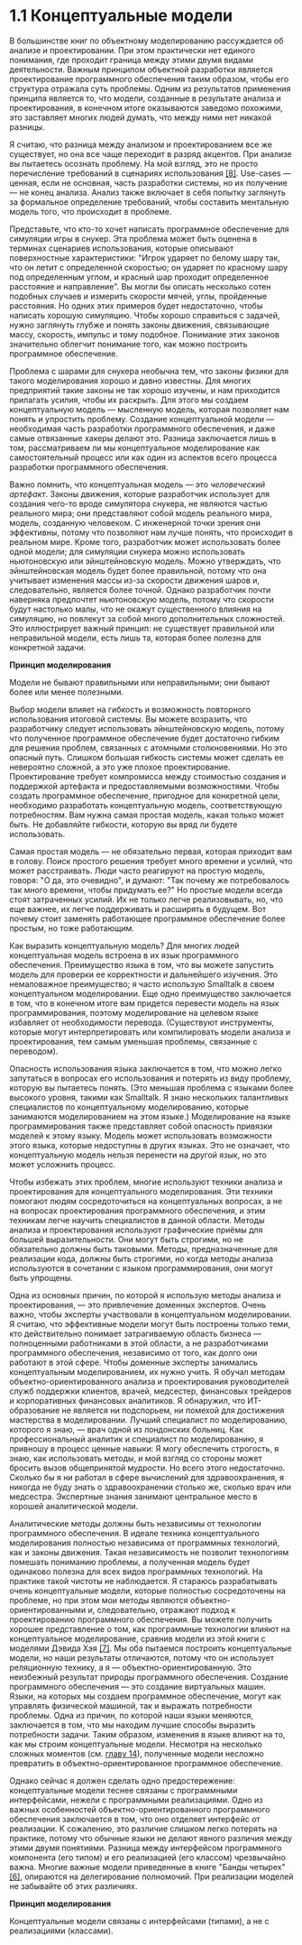 # 1.1 Концептуальные модели

В большинстве книг по объектному моделированию рассуждается об анализе и проектировании. При этом практически нет единого понимания, где проходит граница между этими двумя видами деятельности. Важным принципом объектной разработки является проектирование программного обеспечения таким образом, чтобы его структура отражала суть проблемы. Одним из результатов применения принципа является то, что модели, созданные в результате анализа и проектирования, в конечном итоге оказываются заведомо похожими, это заставляет многих людей думать, что между ними нет никакой разницы. 

Я считаю, что разница между анализом и проектированием все же существует, но она все чаще переходит в разряд акцентов. При анализе вы пытаетесь осознать проблему. На мой взгляд, это не просто перечисление требований в сценариях использования [[8]](references-1.md). Use-cases — ценная, если не основная, часть разработки системы, но их получение — не конец анализа. Анализ также включает в себя попытку заглянуть за формальное определение требований, чтобы составить ментальную модель того, что происходит в проблеме. 

Представьте, что кто-то хочет написать программное обеспечение для симуляции игры в снукер. Эта проблема может быть оценена в терминах сценариев использования, которые описывают поверхностные характеристики: "Игрок ударяет по белому шару так, что он летит с определенной скоростью; он ударяет по красному шару под определенным углом, и красный шар проходит определенное расстояние и направление". Вы могли бы описать несколько сотен подобных случаев и измерить скорости мячей, углы, пройденные расстояния. Но одних этих примеров будет недостаточно, чтобы написать хорошую симуляцию. Чтобы хорошо справиться с задачей, нужно заглянуть глубже и понять законы движения, связывающие массу, скорость, импульс и тому подобное. Понимание этих законов значительно облегчит понимание того, как можно построить программное обеспечение.  

 Проблема с шарами для снукера необычна тем, что законы физики для такого моделирования хорошо и давно известны. Для многих предприятий такие законы не так хорошо изучены, и нам приходится прилагать усилия, чтобы их раскрыть. Для этого мы создаем концептуальную модель — мысленную модель, которая позволяет нам понять и упростить проблему. Создание концептуальной модели — необходимая часть разработки программного обеспечения, и даже самые отвязанные хакеры делают это. Разница заключается лишь в том, рассматриваем ли мы концептуальное моделирование как самостоятельный процесс или как один из аспектов всего процесса разработки программного обеспечения. 

Важно помнить, что концептуальная модель — это _человеческий артефакт_. Законы движения, которые разработчик использует для создания чего-то вроде симулятора снукера, не являются частью реального мира; они представляют собой модель реального мира, модель, созданную человеком. С инженерной точки зрения они эффективны, потому что позволяют нам лучше понять, что происходит в реальном мире. Кроме того, разработчик может использовать более одной модели; для симуляции снукера можно использовать ньютоновскую или эйнштейновскую модель. Можно утверждать, что эйнштейновская модель будет более правильной, потому что она учитывает изменения массы из-за скорости движения шаров и, следовательно, является более точной. Однако разработчик почти наверняка предпочтет ньютоновскую модель, потому что скорости будут настолько малы, что не окажут существенного влияния на симуляцию, но повлекут за собой много дополнительных сложностей. Это иллюстрирует важный принцип: не существует правильной или неправильной модели, есть лишь та, которая более полезна для конкретной задачи. 

<tip>
    <p>
        <b>Принцип моделирования</b>
    </p>
    <p>Модели не бывают правильными или неправильными; они бывают более или менее полезными. </p>
</tip>
 

 Выбор модели влияет на гибкость и возможность повторного использования итоговой системы. Вы можете возразить, что разработчику следует использовать эйнштейновскую модель, потому что полученное программное обеспечение будет достаточно гибким для решения проблем, связанных с атомными столкновениями. Но это опасный путь. Слишком большая гибкость системы может сделать ее невероятно сложной, а это уже плохое проектирование. Проектирование требует компромисса между стоимостью создания и поддержкой артефакта и предоставляемыми возможностями. Чтобы создать программное обеспечение, пригодное для конкретной цели, необходимо разработать концептуальную модель, соответствующую потребностям. Вам нужна самая простая модель, какая только может быть. Не добавляйте гибкости, которую вы вряд ли будете использовать. 

 Самая простая модель — не обязательно первая, которая приходит вам в голову. Поиск простого решения требует много времени и усилий, что может расстраивать. Люди часто реагируют на простую модель, говоря: "О да, это очевидно", и думают: "Так почему же потребовалось так много времени, чтобы придумать ее?" Но простые модели всегда стоят затраченных усилий. Их не только легче реализовывать, но, что еще важнее, их легче поддерживать и расширять в будущем. Вот почему стоит заменять работающее программное обеспечение более простым, но тоже работающим. 

 Как выразить концептуальную модель? Для многих людей концептуальная модель встроена в их язык программного обеспечения. Преимущество языка в том, что вы можете запустить модель для проверки ее корректности и дальнейшего изучения. Это немаловажное преимущество; я часто использую Smalltalk в своем концептуальном моделировании. Еще одно преимущество заключается в том, что в конечном итоге вам придется перевести модель на язык программирования, поэтому моделирование на целевом языке избавляет от необходимости перевода. (Существуют инструменты, которые могут интерпретировать или компилировать модели анализа и проектирования, тем самым уменьшая проблемы, связанные с переводом). 

 Опасность использования языка заключается в том, что можно легко запутаться в вопросах его использования и потерять из виду проблему, которую вы пытаетесь понять. (Это меньшая проблема с языками более высокого уровня, такими как Smalltalk. Я знаю нескольких талантливых специалистов по концептуальному моделированию, которые занимаются моделированием на этом языке.) Моделирование на языке программирования также представляет собой опасность привязки моделей к этому языку. Модель может использовать возможности этого языка, которые недоступны в других языках. Это не означает, что концептуальную модель нельзя перенести на другой язык, но это может усложнить процесс. 

 Чтобы избежать этих проблем, многие используют техники анализа и проектирования для концептуального моделирования. Эти техники помогают людям сосредоточиться на концептуальных вопросах, а не на вопросах проектирования программного обеспечения, и этим техникам легче научить специалистов в данной области. Методы анализа и проектирования используют графические приёмы для большей выразительности. Они могут быть строгими, но не обязательно должны быть таковыми. Методы, предназначенные для реализации кода, должны быть строгими, но когда методы анализа используются в сочетании с языком программирования, они могут быть упрощены. 

 Одна из основных причин, по которой я использую методы анализа и проектирования, — это привлечение доменных экспертов. Очень важно, чтобы эксперты участвовали в концептуальном моделировании. Я считаю, что эффективные модели могут быть построены только теми, кто действительно понимает затрагиваемую область бизнеса — полноценными работниками в этой области, а не разработчиками программного обеспечения, независимо от того, как долго они работают в этой сфере. Чтобы доменные эксперты занимались концептуальным моделированием, их нужно учить. Я обучал методам объектно-ориентированного анализа и проектирования руководителей служб поддержки клиентов, врачей, медсестер, финансовых трейдеров и корпоративных финансовых аналитиков. Я обнаружил, что ИТ-образование не является ни подспорьем, ни помехой для достижения мастерства в моделировании. Лучший специалист по моделированию, которого я знаю, — врач одной из лондонских больниц. Как профессиональный аналитик и специалист по моделированию, я привношу в процесс ценные навыки: Я могу обеспечить строгость, я знаю, как использовать методы, и мой взгляд со стороны может бросить вызов общепринятой мудрости. Но всего этого недостаточно. Сколько бы я ни работал в сфере вычислений для здравоохранения, я никогда не буду знать о здравоохранении столько же, сколько врач или медсестра. Экспертные знания занимают центральное место в хорошей аналитической модели. 

Аналитические методы должны быть независимы от технологии программного обеспечения. В идеале техника концептуального моделирования полностью независима от программных технологий, как и законы движения. Такая независимость не позволит технологиям помешать пониманию проблемы, а полученная модель будет одинаково полезна для всех видов программных технологий. На практике такой чистоты не наблюдается. Я стараюсь разрабатывать очень концептуальные модели, которые полностью сосредоточены на проблеме, но при этом мои методы являются объектно-ориентированными и, следовательно, отражают подход к проектированию программного обеспечения. Вы можете получить хорошее представление о том, как программные технологии влияют на концептуальное моделирование, сравнив модели из этой книги с моделями Дэвида Хэя [[7]](references-1.md). Мы оба пытаемся построить концептуальные модели, но наши результаты отличаются, потому что он использует реляционную технику, а я — объектно-ориентированную. Это неизбежный результат природы программного обеспечения. Создание программного обеспечения — это создание виртуальных машин. Языки, на которых мы создаем программное обеспечение, могут как управлять физической машиной, так и выражать потребности проблемы. Одна из причин, по которой наши языки меняются, заключается в том, что мы находим лучшие способы выразить потребности задачи. Таким образом, изменения в языке влияют на то, как мы строим концептуальные модели. Несмотря на несколько сложных моментов (см. [главу 14](14.Patterns-for-type-model-design-templates.md)), полученные модели несложно превратить в объектно-ориентированное программное обеспечение. 

 Однако сейчас я должен сделать одно предостережение: концептуальные модели теснее связаны с программными интерфейсами, нежели с программными реализациями. Одно из важных особенностей объектно-ориентированного программного обеспечения заключается в том, что оно отделяет интерфейс от реализации. К сожалению, это различие слишком легко потерять на практике, потому что обычные языки не делают явного различия между этими двумя понятиями. Разница между интерфейсом программного компонента (его типом) и его реализацией (его классом) чрезвычайно важна. Многие важные модели приведенные в книге "Банды четырех" [[6]](references-1.md), опираются на делегирование полномочий. При реализации моделей не забывайте об этих различиях. 

<tip>
    <p>
        <b>Принцип моделирования</b>
    </p>
    <p>Концептуальные модели связаны с интерфейсами (типами), а не с реализациями (классами). </p>
</tip>
